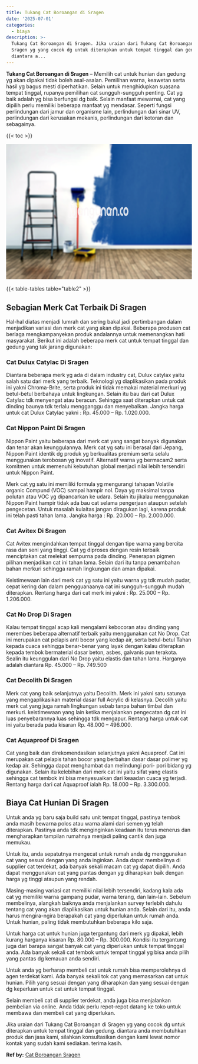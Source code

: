 ```yaml
---
title: Tukang Cat Boroangan di Sragen
date: '2025-07-01'
categories:
  - biaya
description: >-
  Tukang Cat Boroangan di Sragen. Jika uraian dari Tukang Cat Boroangan di
  Sragen yg yang cocok dg untuk diterapkan untuk tempat tinggal dan gedung.
  diantara a...
---
```


**Tukang Cat Boroangan di Sragen** – Memilih cat untuk hunian dan gedung yg akan dipakai tidak boleh asal-asalan. Pemilihan warna, keawetan serta hasil yg bagus mesti diperhatikan. Selain untuk menghidupkan suasana tempat tinggal, rupanya pemilihan cat sungguh-sungguh penting. Cat yg baik adalah yg bisa berfungsi dg baik. Selain manfaat mewarnai, cat yang dipilih perlu memiliki beberapa manfaat yg mendasar. Seperti fungsi perlindungan dari jamur dan organisme lain, perlindungan dari sinar UV, perlindungan dari kerusakan mekanis, perlindungan dari kotoran dan sebagainya.

{{< toc >}}

![Tukang Cat Boroangan di Sragen](/images/jasa-cat-murah11.png)

{{< table-tables table="table2" >}}

## Sebagian Merk Cat Terbaik Di Sragen

Hal-hal diatas menjadi lumrah dan sering bakal jadi pertimbangan dalam menjadikan variasi dan merk cat yang akan dipakai. Beberapa produsen cat berlaga mengkampanyekan produk andalannya untuk memenangkan hati masyarakat. Berikut ini adalah beberapa merk cat untuk tempat tinggal dan gedung yang tak jarang digunakan:

### Cat Dulux Catylac Di Sragen

Diantara beberapa merk yg ada di dalam industry cat, Dulux catylax yaitu salah satu dari merk yang terbaik. Teknologi yg diaplikasikan pada produk ini yakni Chroma-Brite, serta produk ini tidak memakai material merkuri yg betul-betul berbahaya untuk lingkungan. Selain itu bau dari cat Dulux Catylac tdk menyengat atau beracun. Sehingga saat diterapkan untuk cat dinding baunya tdk terlalu mengganggu dan menyebalkan. Jangka harga untuk cat Dulux Catylac yakni : Rp. 45.000 – Rp. 1.020.000.

### Cat Nippon Paint Di Sragen

Nippon Paint yaitu beberapa dari merk cat yang sangat banyak digunakan dan tenar akan keunggulannya. Merk cat yg satu ini berasal dari Jepang, Nippon Paint identik dg produk yg berkualitas premium serta selalu menggunakan terobosan yg inovatif. Alternatif warna yg bermacam2 serta komitmen untuk memenuhi kebutuhan global menjadi nilai lebih tersendiri untuk Nippon Paint.

Merk cat yg satu ini memiliki formula yg mengurangi tahapan Volatile organic Compund (VOC) sampai hampir nol. Daya yg maksimal tanpa polutan atau VOC yg dipancarkan ke udara. Selain itu jikalau menggunakan Nippon Paint hampir tidak ada bau cat selama pengerjaan ataupun setelah pengecetan. Untuk masalah kulaitas jangan diragukan lagi, karena produk ini telah pasti tahan lama. Jangka harga : Rp. 20.000 – Rp. 2.000.000.

### Cat Avitex Di Sragen

Cat Avitex mengindahkan tempat tinggal dengan tipe warna yang bercita rasa dan seni yang tinggi. Cat yg diproses dengan resin terbaik menciptakan cat melekat sempurna pada dinding. Penerapan pigmen pilihan menjadikan cat ini tahan lama. Selain dari itu tanpa penambahan bahan merkuri sehingga ramah lingkungan dan aman dipakai.

Keistimewaan lain dari merk cat yg satu ini yaitu warna yg tdk mudah pudar, cepat kering dan dalam pengguanaanya cat ini sungguh-sungguh mudah diterapkan. Rentang harga dari cat merk ini yakni : Rp. 25.000 – Rp. 1.206.000.

### Cat No Drop Di Sragen

Kalau tempat tinggal acap kali mengalami kebocoran atau dinding yang merembes beberapa alternatif terbaik yaitu menggunakan cat No Drop. Cat ini merupakan cat pelapis anti bocor yang kedap air, serta betul-betul Tahan kepada cuaca sehingga benar-benar yang layak dengan kalau diterapkan kepada tembok bermaterial dasar beton, asbes, galvanis pun terakota. Sealin itu keunggulan dari No Drop yaitu elastis dan tahan lama. Harganya adalah diantara Rp. 45.000 – Rp. 749.500

### Cat Decolith Di Sragen

Merk cat yang baik selanjutnya yaitu Decolith. Merk ini yakni satu satunya yang mengaplikasikan material dasar full Acrylic di kelasnya. Decolih yaitu merk cat yang juga ramah lingkungan sebab tanpa bahan timbal dan merkuri. keistimewaan yang lain ketika menjalankan pengecatan dg cat ini luas penyebarannya luas sehingga tdk mengapur. Rentang harga untuk cat ini yaitu berada pada kisaran Rp. 48.000 – 496.000.

### Cat Aquaproof Di Sragen

Cat yang baik dan direkomendasikan selanjutnya yakni Aquaproof. Cat ini merupakan cat pelapis tahan bocor yang berbahan dasar dasar polimer yg kedap air. Sehingga dapat menghambat dan melindungi pori- pori bidang yg digunakan. Selain itu kelebihan dari merk cat ini yaitu sifat yang elastis sehingga cat tembok ini bisa menyesuaikan dari keaadan cuaca yg terjadi. Rentang harga dari cat Aquaproof ialah Rp. 18.000 – Rp. 3.300.000.

## Biaya Cat Hunian Di Sragen

Untuk anda yg baru saja build satu unit tempat tinggal, pastinya tembok anda masih bewarna polos atau warna alami dari semen yg telah diterapkan. Pastinya anda tdk menginginkan keadaan itu terus menerus dan mengharapkan tampilan rumahnya menjadi paling cantik dan juga memukau.

Untuk itu, anda sepatutnya mengecat untuk rumah anda dg menggunakan cat yang sesuai dengan yang anda inginkan. Anda dapat membelinya di supplier cat terdekat, ada banyak sekali macam cat yg dapat dipilih. Anda dapat menggunakan cat yang pantas dengan yg diharapkan baik dengan harga yg tinggi ataupun yang rendah.

Masing-masing variasi cat memiliki nilai lebih tersendiri, kadang kala ada cat yg memiliki warna gampang pudar, warna terang, dan lain-lain. Sebelum membelinya, alangkah baiknya anda menjalankan survey terlebih dahulu tentang cat yang akan diaplikasikan untuk hunian anda. Selain dari itu, anda harus mengira-ngira berapakah cat yang diperlukan untuk rumah anda. Untuk hunian, paling tidak membutuhkan beberapa kilo saja.

Untuk harga cat untuk hunian juga tergantung dari merk yg dipakai, lebih kurang harganya kisaran Rp. 80.000 – Rp. 300.000. Kondisi itu tergantung juga dari barapa sangat banyak cat yang diperlukan untuk tempat tinggal anda. Ada banyak sekali cat tembok untuk tempat tinggal yg bisa anda pilih yang pantas dg kemauan anda sendiri.

Untuk anda yg berharap membeli cat untuk rumah bisa memperolehnya di agen terdekat kami. Ada banyak sekali tok cat yang memasarkan cat untuk hunian. Pilih yang sesuai dengan yang diharapkan dan yang sesuai dengan dg keperluan untuk cat untuk tempat tinggal.

Selain membeli cat di supplier terdekat, anda juga bisa menjalankan pembelian via online. Anda tidak perlu repot-repot datang ke toko untuk membawa dan membeli cat yang diperlukan.

Jika uraian dari Tukang Cat Boroangan di Sragen yg yang cocok dg untuk diterapkan untuk tempat tinggal dan gedung. diantara anda membutuhkan produk dan jasa kami, silahkan konsultasikan dengan kami lewat nomor kontak yang sudah kami sediakan. terima kasih.

**Ref by:** [Cat Boroangan Sragen](https://id.wikipedia.org/wiki/Cat)
